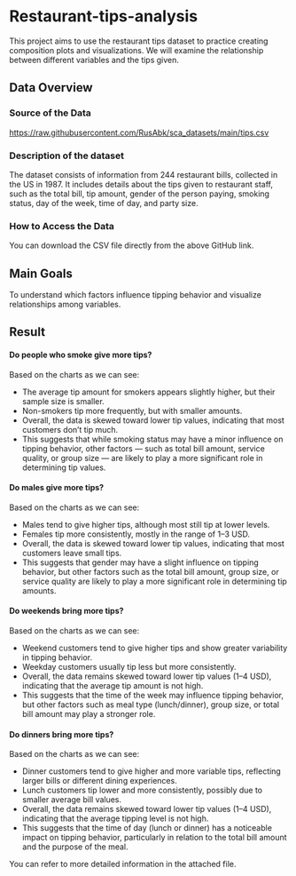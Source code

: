 # Restaurant-tips-analysis
This project aims to use the restaurant tips dataset to practice creating composition plots and visualizations. We will examine the relationship between different variables and the tips given.

## Data Overview
### Source of the Data
 https://raw.githubusercontent.com/RusAbk/sca_datasets/main/tips.csv
 
### Description of the dataset
The dataset consists of information from 244 restaurant bills, collected in the US in 1987.
It includes details about the tips given to restaurant staff, such as the total bill, tip amount, gender of the person paying, smoking status, day of the week, time of day, and party size.

### How to Access the Data
You can download the CSV file directly from the above GitHub link.

## Main Goals
To understand which factors influence tipping behavior and visualize relationships among variables.

## Result
 #### Do people who smoke give more tips?
Based on the charts as we can see:
- The average tip amount for smokers appears slightly higher, but their sample size is smaller.
- Non-smokers tip more frequently, but with smaller amounts.
- Overall, the data is skewed toward lower tip values, indicating that most customers don’t tip much.
- This suggests that while smoking status may have a minor influence on tipping behavior, other factors — such as total bill amount, service quality, or group size — are likely to play a more significant role in determining tip values.

 #### Do males give more tips?
Based on the charts as we can see:
- Males tend to give higher tips, although most still tip at lower levels.
- Females tip more consistently, mostly in the range of 1–3 USD.
- Overall, the data is skewed toward lower tip values, indicating that most customers leave small tips.
- This suggests that gender may have a slight influence on tipping behavior, but other factors such as the total bill amount, group size, or service quality are likely to play a more significant role in determining tip amounts.

 #### Do weekends bring more tips?
 Based on the charts as we can see:
- Weekend customers tend to give higher tips and show greater variability in tipping behavior.
- Weekday customers usually tip less but more consistently.
- Overall, the data remains skewed toward lower tip values (1–4 USD), indicating that the average tip amount is not high.
- This suggests that the time of the week may influence tipping behavior, but other factors such as meal type (lunch/dinner), group size, or total bill amount may play a stronger role.

#### Do dinners bring more tips?
Based on the charts as we can see:
- Dinner customers tend to give higher and more variable tips, reflecting larger bills or different dining experiences.
- Lunch customers tip lower and more consistently, possibly due to smaller average bill values.
- Overall, the data remains skewed toward lower tip values (1–4 USD), indicating that the average tipping level is not high.
- This suggests that the time of day (lunch or dinner) has a noticeable impact on tipping behavior, particularly in relation to the total bill amount and the purpose of the meal.

You can refer to more detailed information in the attached file.
 
